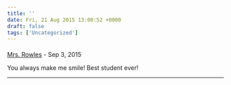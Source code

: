 ```yaml
---
title: ''
date: Fri, 21 Aug 2015 13:00:52 +0000
draft: false
tags: ['Uncategorized']
---
```



#### 
[Mrs. Rowles]( "vrowles@mariettacsdoh.org") - <time datetime="2015-09-23 12:18:10">Sep 3, 2015</time>

You always make me smile! Best student ever!
<hr />
